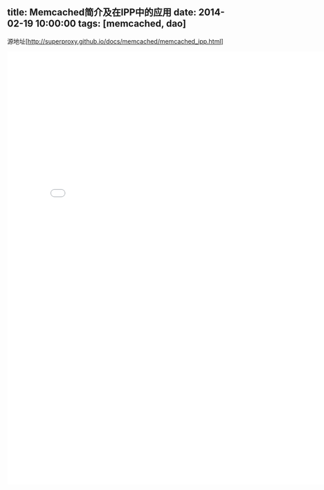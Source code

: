 title: Memcached简介及在IPP中的应用
date: 2014-02-19 10:00:00
tags: [memcached, dao]
---
源地址[http://superproxy.github.io/docs/memcached/memcached_ipp.html]
<br/>
<!--more-->
<iframe src="/docs/memcached/memcached_ipp.html" frameBorder="0" width="800px" scrolling="yes" height="1000px"></iframe>
